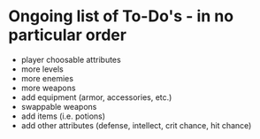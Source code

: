 # Ongoing list of To-Do's - in no particular order

* player choosable attributes
* more levels
* more enemies
* more weapons
* add equipment (armor, accessories, etc.)
* swappable weapons
* add items (i.e. potions)
* add other attributes (defense, intellect, crit chance, hit chance)